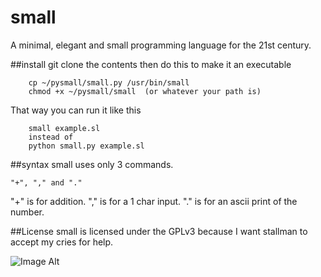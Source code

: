 # small
A minimal, elegant and small programming language for the 21st century.

##install
git clone the contents then do this to make it an executable

        cp ~/pysmall/small.py /usr/bin/small
        chmod +x ~/pysmall/small  (or whatever your path is)
That way you can run it like this

        small example.sl
        instead of
        python small.py example.sl

##syntax
small uses only 3 commands.

    "+", "," and "."

"+" is for addition.
"," is for a 1 char input.
"." is for an ascii print of the number.

##License
small is licensed under the GPLv3 because I want stallman to accept my cries for help.

![Image Alt](http://getgle.ga/drive/threads/fileUploads/86.jpg)
